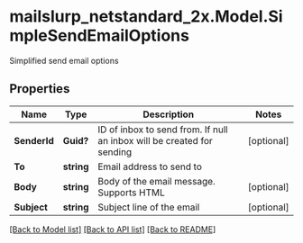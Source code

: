 # mailslurp_netstandard_2x.Model.SimpleSendEmailOptions
Simplified send email options

## Properties

Name | Type | Description | Notes
------------ | ------------- | ------------- | -------------
**SenderId** | **Guid?** | ID of inbox to send from. If null an inbox will be created for sending | [optional] 
**To** | **string** | Email address to send to | 
**Body** | **string** | Body of the email message. Supports HTML | [optional] 
**Subject** | **string** | Subject line of the email | [optional] 

[[Back to Model list]](../README#documentation-for-models) [[Back to API list]](../README#documentation-for-api-endpoints) [[Back to README]](../README)

